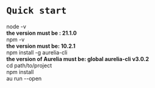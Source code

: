 # `Quick start`

node -v          <br />
**the version must be : 21.1.0**  <br />
npm -v  <br />
**the version must be: 10.2.1**  <br />
npm install -g aurelia-cli  <br />
**the version of Aurelia must be: global aurelia-cli v3.0.2** <br />
cd path/to/project  <br />
npm install  <br />
au run --open  <br />


